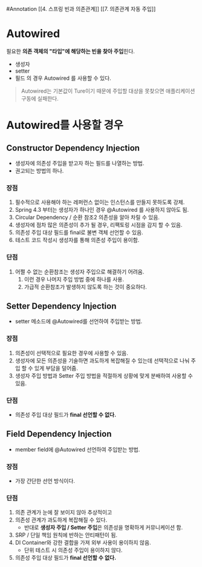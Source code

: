 #Annotation 
[[4. 스프링 빈과 의존관계]]
[[7. 의존관계 자동 주입]]

# Autowired
필요한 **의존 객체의 "타입"에 해당하는 빈을 찾아 주입**힌다.
- 생성자
- setter
- 필드
의 경우 Autowired 를 사용할 수 있다.

> Autowired는 기본값이 Ture이기 때문에 주입할 대상을 못찾으면 애플리케이션 구동에 실패한다.


# Autowired를 사용할 경우
## Constructor Dependency Injection
- 생성자에 의존성 주입을 받고자 하는 필드를 나열하는 방법.
- 권고되는 방법의 하나.
### 장점
1. 필수적으로 사용해야 하는 레퍼런스 없이는 인스턴스를 만들지 못하도록 강제.
2. Spring 4.3 부터는 생성자가 하나인 경우 @Autowired 를 사용하지 않아도 됨.
3. Circular Dependency / 순환 참조2 의존성을 알아 차릴 수 있음.
4. 생성자에 점차 많은 의존성이 추가 될 경우, 리팩토링 시점을 감지 할 수 있음.
5. 의존성 주입 대상 필드를 final로 불변 객체 선언할 수 있음.
6. 테스트 코드 작성시 생성자를 통해 의존성 주입이 용이함.
### 단점
1. 어쩔 수 없는 순환참조는 생성자 주입으로 해결하기 어려움.
	1. 이런 경우 나머지 주입 방법 중에 하나를 사용.
	2. 가급적 순환참조가 발생하지 않도록 하는 것이 중요하다.

## Setter Dependency Injection
- setter 메소드에 @Autowired를 선언하여 주입받는 방법.
### 장점
1. 의존성이 선택적으로 필요한 경우에 사용할 수 있음.
2. 생성자에 모든 의존성을 기술하면 과도하게 복잡해질 수 있는데 선택적으로 나눠 주입 할 수 있게 부담을 덜어줌.
3. 생성자 주입 방법과 Setter 주입 방법을 적절하게 상황에 맞게 분배하여 사용할 수 있음.
### 단점
- 의존성 주입 대상 필드가 **final 선언할 수 없다.**

## Field Dependency Injection
- member field에 @Autowired 선언하여 주입받는 방법.
### 장점
- 가장 간단한 선언 방식이다.
### 단점
1. 의존 관계가 눈에 잘 보이지 않아 추상적이고
2. 의존성 관계가 과도하게 복잡해질 수 있다.
	- 반대로 **생성자 주입 / Setter 주입**은 의존성을 명확하게 커뮤니케이션 함.
3. SRP / 단일 책임 원칙에 반하는 안티패턴이 됨.
4. DI Container와 강한 결합을 가져 외부 사용이 용이하지 않음.
	- 단위 테스트 시 의존성 주입이 용이하지 않다.
5. 의존성 주입 대상 필드가 **final 선언할 수 없다.**